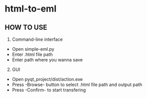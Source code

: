 html-to-eml
============
HOW TO USE
-----------
1. Command-line interface
* Open simple-eml.py
* Enter .html file path
* Enter path where you wanna save

2. GUI
* Open pyqt_project/dist/action.exe
* Press -Browse- button to select .html file path and output path
* Press -Confirm- to start transfering
